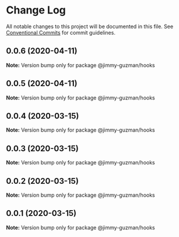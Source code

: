 # Change Log

All notable changes to this project will be documented in this file.
See [Conventional Commits](https://conventionalcommits.org) for commit guidelines.

## 0.0.6 (2020-04-11)

**Note:** Version bump only for package @jimmy-guzman/hooks

## 0.0.5 (2020-04-11)

**Note:** Version bump only for package @jimmy-guzman/hooks

## 0.0.4 (2020-03-15)

**Note:** Version bump only for package @jimmy-guzman/hooks

## 0.0.3 (2020-03-15)

**Note:** Version bump only for package @jimmy-guzman/hooks

## 0.0.2 (2020-03-15)

**Note:** Version bump only for package @jimmy-guzman/hooks

## 0.0.1 (2020-03-15)

**Note:** Version bump only for package @jimmy-guzman/hooks
